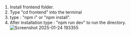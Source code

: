 1. Install frontend folder.
2. Type "cd frontend" into the terminal
3. type : "npm i" or "npm install".
4. After installation type : "npm run dev" to run the directory.![Screenshot 2025-01-24 193355](https://github.com/user-attachments/assets/5fb5eef3-b148-4f4f-87e0-af601743882b)
